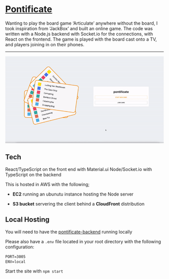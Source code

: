 # [Pontificate](https://pontificate.click)

Wanting to play the board game ‘Articulate’ anywhere without the board, I took inspiration from ‘JackBox’ and built an online game. The code was written with a Node.js backend with Socket.io for the connections, with React on the frontend. The game is played with the board cast onto a TV, and players joining in on their phones.

---

<p align="center">
  <img src="demo/demo.gif">
</p>

## Tech

React/TypeScript on the front end with Material.ui
Node/Socket.io with TypeScript on the backend

This is hosted in AWS with the following;

- **EC2** running an ubunutu instance hosting the Node server

- **S3 bucket** servering the client behind a **CloudFront** distribution

## Local Hosting

You will need to have the [pontificate-backend](https://github.com/allister-grange/pontificate-backend) running locally

Please also have a ```.env``` file located in your root directory with the following configuration:

```vi
PORT=3005
ENV=local
```

Start the site with ```npm start```
